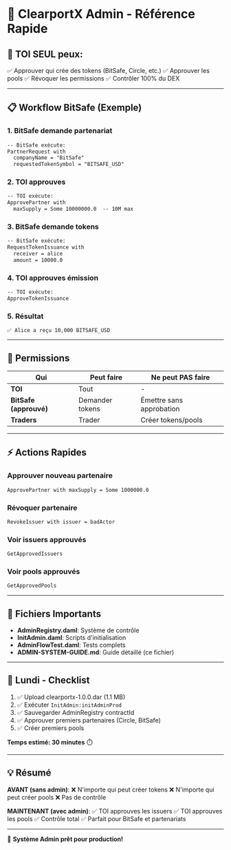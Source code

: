 # 🚀 ClearportX Admin - Référence Rapide

## 🎯 TOI SEUL peux:

✅ Approuver qui crée des tokens (BitSafe, Circle, etc.)
✅ Approuver les pools
✅ Révoquer les permissions
✅ Contrôler 100% du DEX

---

## 📋 Workflow BitSafe (Exemple)

### 1. **BitSafe demande partenariat**
```daml
-- BitSafe exécute:
PartnerRequest with
  companyName = "BitSafe"
  requestedTokenSymbol = "BITSAFE_USD"
```

### 2. **TOI approuves**
```daml
-- TOI exécute:
ApprovePartner with
  maxSupply = Some 10000000.0  -- 10M max
```

### 3. **BitSafe demande tokens**
```daml
-- BitSafe exécute:
RequestTokenIssuance with
  receiver = alice
  amount = 10000.0
```

### 4. **TOI approuves émission**
```daml
-- TOI exécute:
ApproveTokenIssuance
```

### 5. **Résultat**
```
✅ Alice a reçu 10,000 BITSAFE_USD
```

---

## 🔐 Permissions

| Qui | Peut faire | Ne peut PAS faire |
|-----|-----------|------------------|
| **TOI** | Tout | - |
| **BitSafe (approuvé)** | Demander tokens | Émettre sans approbation |
| **Traders** | Trader | Créer tokens/pools |

---

## ⚡ Actions Rapides

### Approuver nouveau partenaire
```daml
ApprovePartner with maxSupply = Some 1000000.0
```

### Révoquer partenaire
```daml
RevokeIssuer with issuer = badActor
```

### Voir issuers approuvés
```daml
GetApprovedIssuers
```

### Voir pools approuvés
```daml
GetApprovedPools
```

---

## 📁 Fichiers Importants

- **AdminRegistry.daml**: Système de contrôle
- **InitAdmin.daml**: Scripts d'initialisation
- **AdminFlowTest.daml**: Tests complets
- **ADMIN-SYSTEM-GUIDE.md**: Guide détaillé (ce fichier)

---

## 🚀 Lundi - Checklist

1. ✅ Upload clearportx-1.0.0.dar (1.1 MB)
2. ✅ Exécuter `InitAdmin:initAdminProd`
3. ✅ Sauvegarder AdminRegistry contractId
4. ✅ Approuver premiers partenaires (Circle, BitSafe)
5. ✅ Créer premiers pools

**Temps estimé: 30 minutes** ⏱️

---

## 💡 Résumé

**AVANT (sans admin)**:
❌ N'importe qui peut créer tokens
❌ N'importe qui peut créer pools
❌ Pas de contrôle

**MAINTENANT (avec admin)**:
✅ TOI approuves les issuers
✅ TOI approuves les pools
✅ Contrôle total
✅ Parfait pour BitSafe et partenariats

---

🎉 **Système Admin prêt pour production!**
